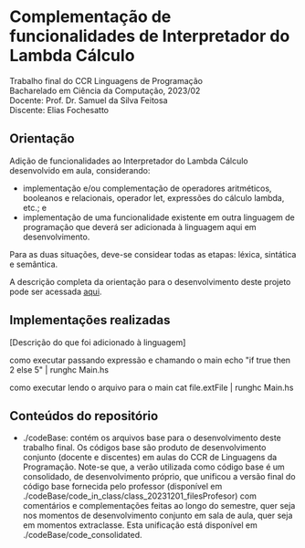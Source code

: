 
# Complementação de funcionalidades de Interpretador do Lambda Cálculo

Trabalho final do CCR Linguagens de Programação<br>
Bacharelado em Ciência da Computação, 2023/02<br>
Docente: Prof. Dr. Samuel da Silva Feitosa<br>
Discente: Elias Fochesatto

## Orientação 

Adição de funcionalidades ao Interpretador do Lambda Cálculo desenvolvido em aula, considerando:
- implementação e/ou complementação de operadores aritméticos, booleanos e relacionais, operador let, expressões do cálculo lambda, etc.; e 
- implementação de uma funcionalidade existente em outra linguagem de programação que deverá ser adicionada à linguagem aqui em desenvolvimento. 

Para as duas situações, deve-se considear todas as etapas: léxica, sintática e semântica.

A descrição completa da orientação para o desenvolvimento deste projeto pode ser acessada [aqui](). 

## Implementações realizadas

[Descrição do que foi adicionado à linguagem]


como executar passando expressão e chamando o main
echo "if true then 2 else 5" | runghc Main.hs

como executar lendo o arquivo para o main
cat file.extFile | runghc Main.hs


## Conteúdos do repositório

- ./codeBase: contém os arquivos base para o desenvolvimento deste trabalho final. Os códigos base são produto de desenvolvimento conjunto (docente e discentes) em aulas do CCR de Linguagens da Programação. Note-se que, a verão utilizada como código base é um consolidado, de desenvolvimento próprio, que unificou a versão final do código base fornecida pelo professor (disponível em ./codeBase/code_in_class/class_20231201_filesProfesor) com comentários e complementações feitas ao longo do semestre, quer seja nos momentos de desenvolvimento conjunto em sala de aula, quer seja em momentos extraclasse. Esta unificação está disponível em ./codeBase/code_consolidated.




